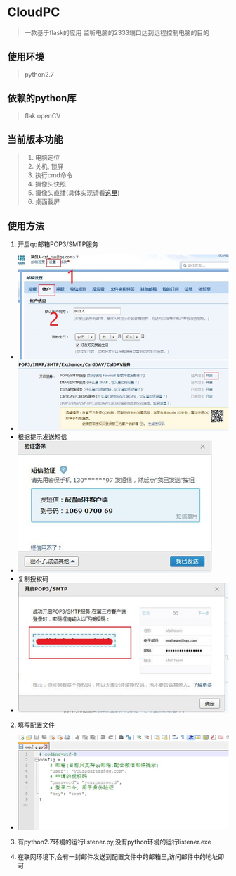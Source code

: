 # CloudPC

>一款基于flask的应用
>监听电脑的2333端口达到远程控制电脑的目的
## 使用环境

> python2.7

## 依赖的python库
>flak
>openCV

## 当前版本功能
>1. 电脑定位
>2. 关机, 锁屏
>3. 执行cmd命令
>4. 摄像头快照
>5. 摄像头直播(具体实现请看[这里](https://blog.miguelgrinberg.com/post/video-streaming-with-flask))
>5. 桌面截屏

## 使用方法
1. 开启qq邮箱POP3/SMTP服务
- ![](https://github.com/WallfacerRZD/CloudPC/blob/master/pictures/0.JPG)
- ![](https://github.com/WallfacerRZD/CloudPC/blob/master/pictures/1.JPG)
- 根据提示发送短信
- ![](https://github.com/WallfacerRZD/CloudPC/blob/master/pictures/2.JPG)
- 复制授权码
- ![](https://github.com/WallfacerRZD/CloudPC/blob/master/pictures/3.JPG)

2. 填写配置文件
- ![](https://github.com/WallfacerRZD/CloudPC/blob/master/pictures/4.JPG)

3. 有python2.7环境的运行listener.py,没有python环境的运行listener.exe

4. 在联网环境下,会有一封邮件发送到配置文件中的邮箱里,访问邮件中的地址即可
